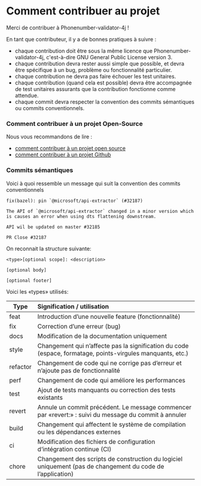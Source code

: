 # Comment contribuer au projet

Merci de contribuer à Phonenumber-validator-4j !

En tant que contributeur, il y a de bonnes pratiques à suivre :

- chaque contribution doit être sous la même licence que Phonenumber-validator-4j, c'est-à-dire GNU General Public License version 3.
- chaque contribution devra rester aussi simple que possible, et devra être spécifique à un bug, problème ou fonctionnalité particulier.
- chaque contribution ne devra pas faire échouer les test unitaires.
- chaque contribution (quand cela est possible) devra être accompagnée de test unitaires assurants que la contribution fonctionne comme attendue.
- chaque commit devra respecter la convention des commits sémantiques ou commits conventionnels.
   

### Comment contribuer à un projet Open-Source

Nous vous recommandons de lire : 
- [comment contribuer à un projet open source](https://opensource.guide/how-to-contribute/)
- [comment contribuer à un projet Github](https://www.dataschool.io/how-to-contribute-on-github/)

### Commits sémantiques

Voici à quoi ressemble un message qui suit la convention des commits conventionnels

```
fix(bazel): pin `@microsoft/api-extractor` (#32187)

The API of `@microsoft/api-extractor` changed in a minor version which
is causes an error when using dts flattening downstream.

API wil be updated on master #32185

PR Close #32187
```

On reconnait la structure suivante:

```
<type>[optional scope]: <description>

[optional body]

[optional footer]
```

Voici les «types»  utilisés:


| Type   |   Signification / utilisation    |
|--------|:---------------------------------|
| feat   |Introduction d’une nouvelle feature (fonctionnalité)|
| fix    |Correction d’une erreur (bug)|
| docs   |Modification de la documentation uniquement|
| style  |Changement qui n’affecte pas la signification du code (espace, formatage, points-virgules manquants, etc.)|
| refactor |Changement de code qui ne corrige pas d’erreur et n’ajoute pas de fonctionnalité|
| perf   |Changement de code qui améliore les performances|
| test   |Ajout de tests manquants ou correction des tests existants|
| revert |Annule un commit précédent. Le message commencer par «revert:» : suivi du message du commit à annuler|
| build  |Changement qui affectent le système de compilation ou les dépendances externes|
| ci     |Modification des fichiers de configuration d’intégration continue (CI)|
| chore	 |Changement des scripts de construction du logiciel uniquement (pas de changement du code de l’application)|
